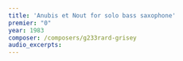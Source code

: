 ```yaml
---
title: 'Anubis et Nout for solo bass saxophone'
premier: "0"
year: 1983
composer: /composers/g233rard-grisey
audio_excerpts: 
---
```

